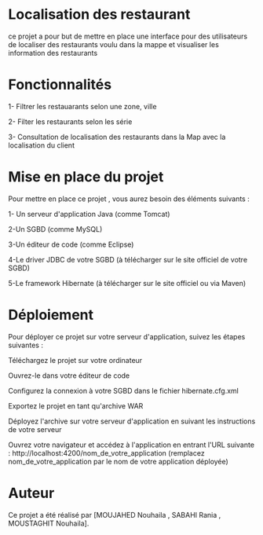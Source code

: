 # Localisation des restaurant 

ce projet a pour but de mettre en place une interface pour des utilisateurs de localiser des restaurants voulu dans la mappe et visualiser les information des restaurants

# Fonctionnalités 
1- Filtrer les restauarants selon une zone, ville 

2- Filter les restaurants selon les série

3- Consultation de localisation des restaurants dans la Map avec la localisation du client 

# Mise en place du projet 
Pour mettre en place ce projet , vous aurez besoin des éléments suivants :

1- Un serveur d'application Java (comme Tomcat)

2-Un SGBD (comme MySQL)

3-Un éditeur de code (comme Eclipse)

4-Le driver JDBC de votre SGBD (à télécharger sur le site officiel de votre SGBD)

5-Le framework Hibernate (à télécharger sur le site officiel ou via Maven)
# Déploiement
Pour déployer ce projet sur votre serveur d'application, suivez les étapes suivantes :

Téléchargez le projet sur votre ordinateur

Ouvrez-le dans votre éditeur de code

Configurez la connexion à votre SGBD dans le fichier hibernate.cfg.xml

Exportez le projet en tant qu'archive WAR

Déployez l'archive sur votre serveur d'application en suivant les instructions de votre serveur

Ouvrez votre navigateur et accédez à l'application en entrant l'URL suivante : http://localhost:4200/nom_de_votre_application (remplacez nom_de_votre_application par le nom de votre application déployée)
# Auteur
Ce projet a été réalisé par [MOUJAHED Nouhaila , SABAHI Rania , MOUSTAGHIT Nouhaila].
